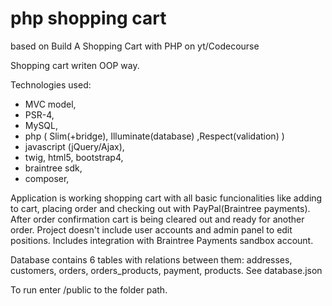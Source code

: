 # php shopping cart
based on Build A Shopping Cart with PHP on yt/Codecourse

Shopping cart writen OOP way.

Technologies used:
- MVC model,
- PSR-4,
- MySQL,
- php ( Slim(+bridge), Illuminate(database) ,Respect(validation) )
- javascript (jQuery/Ajax),
- twig, html5, bootstrap4,
- braintree sdk,
- composer,

Application is working shopping cart with all basic funcionalities like adding to cart, placing order and checking out with PayPal(Braintree payments).
After order confirmation cart is being cleared out and ready for another order.
Project doesn't include user accounts and admin panel to edit positions.
Includes integration with Braintree Payments sandbox account.

Database contains 6 tables with relations between them: addresses, customers, orders, orders_products, payment, products. See database.json

To run enter /public to the folder path.
